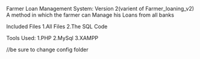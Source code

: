 Farmer Loan Management System:
Version 2(varient of Farmer_loaning_v2)
A method in which the farmer can Manage his Loans from all banks

Included Files
1.All Files
2.The SQL Code

Tools Used:
1.PHP
2.MySql
3.XAMPP


//be sure to change config folder